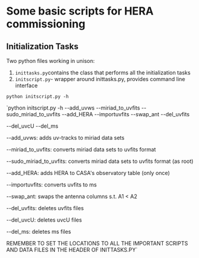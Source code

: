 # Some basic scripts for HERA commissioning

## Initialization Tasks

Two python files working in unison:

1. `inittasks.py`contains the class that performs all the initialization tasks
2. `initscript.py`- wrapper around inittasks.py, provides command line interface

`python initscript.py -h`

`python initscript.py -h --add_uvws --miriad_to_uvfits --sudo_miriad_to_uvfits --add_HERA --importuvfits --swap_ant --del_uvfits 

--del_uvcU --del_ms

--add_uvws: adds uv-tracks to miriad data sets

--miriad_to_uvfits: converts miriad data sets to uvfits format

--sudo_miriad_to_uvfits: converts miriad data sets to uvfits format (as root)

--add_HERA: adds HERA to CASA's observatory table (only once)

--importuvfits: converts uvfits to ms

--swap_ant: swaps the antenna columns s.t. A1 < A2

--del_uvfits: deletes uvfits files

--del_uvcU: deletes uvcU files

--del_ms: deletes ms files

REMEMBER TO SET THE LOCATIONS TO ALL THE IMPORTANT SCRIPTS AND DATA FILES IN THE HEADER OF INITTASKS.PY`


